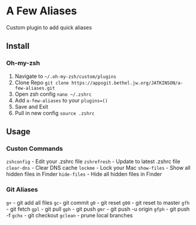 #  A Few Aliases
Custom plugin to add quick aliases

## Install
### Oh-my-zsh
1. Navigate to `~/.oh-my-zsh/custom/plugins`
2. Clone Repo `git clone https://appsgit.bethel.jw.org/JATKINSON/a-few-aliases.git`
3. Open zsh config `nano ~/.zshrc`
4. Add `a-few-aliases` to your `plugins=()`
5. Save and Exit
6. Pull in new config `source .zshrc`

## Usage
### Custon Commands
`zshconfig` - Edit your .zshrc file
`zshrefresh` - Update to latest .zshrc file
`clear-dns` - Clear DNS cache
`lockme` - Lock your Mac
`show-files` - Show all hidden files in Finder
`hide-files` - Hide all hidden files in Finder

### Git Aliases
`g+` - git add all files
`gc`-  git commit
`g0` - git reset
`g00` - git reset to master
`gfh` - git fetch
`gpl` - git pull
`gph` - git push
`gmr` - git push -u origin
`gfph` - git push -f
`gchx` - git checkout
`gclean` - prune local branches
